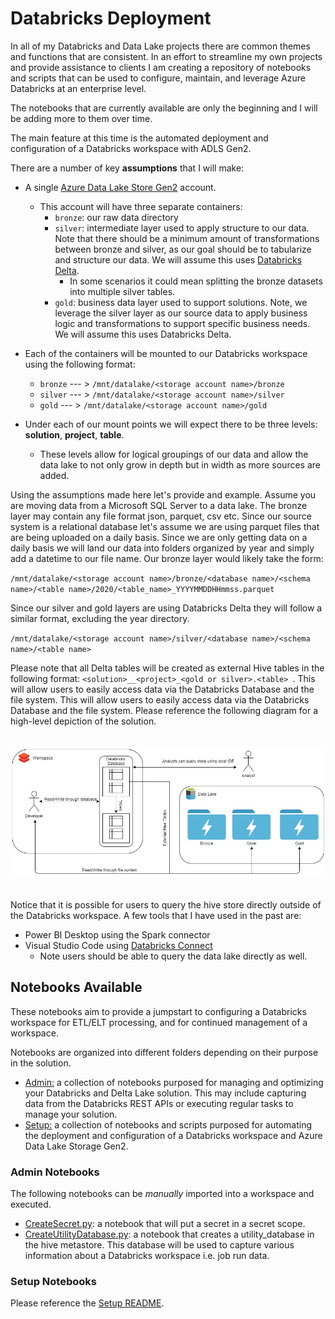 # Databricks Deployment 


In all of my Databricks and Data Lake projects there are common themes and functions that are consistent. In an effort to streamline my own projects and provide assistance to clients I am creating a repository of notebooks and scripts that can be used to configure, maintain, and leverage Azure Databricks at an enterprise level. 

The notebooks that are currently available are only the beginning and I will be adding more to them over time. 

The main feature at this time is the automated deployment and configuration of a Databricks workspace with ADLS Gen2. 


There are a number of key **assumptions** that I will make:
- A single [Azure Data Lake Store Gen2](https://docs.microsoft.com/en-us/azure/storage/blobs/data-lake-storage-introduction) account. 
    - This account will have three separate containers:
        - `bronze`: our raw data directory
        - `silver`: intermediate layer used to apply structure to our data. Note that there should be a minimum amount of transformations between bronze and silver, as our goal should be to tabularize and structure our data. We will assume this uses [Databricks Delta](https://databricks.com/blog/2017/10/25/databricks-delta-a-unified-management-system-for-real-time-big-data.html).
            - In some scenarios it could mean splitting the bronze datasets into multiple silver tables. 
        - `gold`: business data layer used to support solutions. Note, we leverage the silver layer as our source data to apply business logic and transformations to support specific business needs. We will assume this uses Databricks Delta.

- Each of the containers will be mounted to our Databricks workspace using the following format: 
    - `bronze` --- > `/mnt/datalake/<storage account name>/bronze`
    - `silver` --- > `/mnt/datalake/<storage account name>/silver`
    - `gold` --- > `/mnt/datalake/<storage account name>/gold`

- Under each of our mount points we will expect there to be three levels: **solution**, **project**, **table**. 
    - These levels allow for logical groupings of our data and allow the data lake to not only grow in depth but in width as more sources are added. 


Using the assumptions made here let's provide and example. Assume you are moving data from a Microsoft SQL Server to a data lake. The bronze layer may contain any file format json, parquet, csv etc. Since our source system is a relational database let's assume we are using parquet files that are being uploaded on a daily basis. Since we are only getting data on a daily basis we will land our data into folders organized by year and simply add a datetime to our file name. Our bronze layer would likely take the form: 

`/mnt/datalake/<storage account name>/bronze/<database name>/<schema name>/<table name>/2020/<table_name>_YYYYMMDDHHmmss.parquet`

Since our silver and gold layers are using Databricks Delta they will follow a similar format, excluding the year directory.

`/mnt/datalake/<storage account name>/silver/<database name>/<schema name>/<table name>`



Please note that all Delta tables will be created as external Hive tables in the following format: `<solution>__<project>_<gold or silver>.<table> `. This will allow users to easily access data via the Databricks Database and the file system.  This will allow users to easily access data via the Databricks Database and the file system. Please reference the following diagram for a high-level depiction of the solution.   
<br></br>
![](imgs/DatabricksHighlevelDiagram.jpg)
<br></br>


Notice that it is possible for users to query the hive store directly outside of the Databricks workspace. A few tools that I have used in the past are: 
- Power BI Desktop using the Spark connector  
- Visual Studio Code using [Databricks Connect](https://pypi.org/project/databricks-connect/)
    - Note users should be able to query the data lake directly as well.

## Notebooks Available

These notebooks aim to provide a jumpstart to configuring a Databricks workspace for ETL/ELT processing, and for continued management of a workspace. 


Notebooks are organized into different folders depending on their purpose in the solution. 
- [Admin:](Admin) a collection of notebooks purposed for managing and optimizing your Databricks and Delta Lake solution. This may include capturing data from the Databricks REST APIs or executing regular tasks to manage your solution. 
- [Setup:](Setup) a collection of notebooks and scripts purposed for automating the deployment and configuration of a Databricks workspace and Azure Data Lake Storage Gen2. 

### Admin Notebooks

The following notebooks can be *manually* imported into a workspace and executed. 
- [CreateSecret.py](Admin/CreateSecret.py): a notebook that will put a secret in a secret scope. 
- [CreateUtilityDatabase.py](Admin/CreateUtilityDatabase.py): a notebook that creates a utility_database in the hive metastore. This database will be used to capture various information about a Databricks workspace i.e. job run data. 

### Setup Notebooks

Please reference the [Setup README](Setup). 


